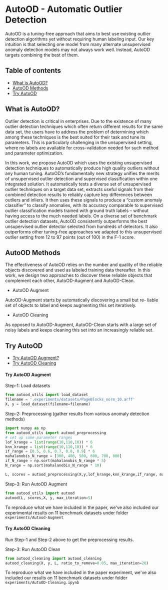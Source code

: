 # AutoOD - Automatic Outlier Detection

AutoOD is a tuning-free approach that aims to best use existing outlier detection algorithms
yet without requiring human labeling input. Our key intuition is that
selecting one model from many alternate unsupervised anomaly detection models may not always work well. Instead, AutoOD targets
combining the best of them.

## Table of contents

* [What is AutoOD?](#what-is-autood)
* [AutoOD Methods](#autood-methods)
* [Try AutoOD](#try-autood) 

## What is AutoOD?
Outlier detection is critical in enterprises. Due to the existence of
many outlier detection techniques which often return different results 
for the same data set, the users have to address the problem of determining 
which among these techniques is the best suited for their task and tune its parameters. 
This is particularly challenging in the unsupervised setting, where no labels 
are available for cross-validation needed for such method and parameter optimization. 

In this work, we propose AutoOD which uses the existing unsupervised
detection techniques to automatically produce high quality outliers
without any human tuning. AutoOD’s fundamentally new strategy
unifies the merits of unsupervised outlier detection and supervised
classification within one integrated solution. It automatically tests
a diverse set of unsupervised outlier techniques on a target data set,
extracts useful signals from their combined detection results to reliably capture 
key differences between outliers and inliers. It then uses
these signals to produce a “custom anomaly classifier” to classify
anomalies, with its accuracy comparable to supervised outlier classification 
models trained with ground truth labels – without having
access to the much needed labels. On a diverse set of benchmark
outlier detection datasets, AutoOD consistently outperforms the best
unsupervised outlier detector selected from hundreds of detectors.
It also outperforms other tuning-free approaches we adapted to this
unsupervised outlier setting from 12 to 97 points (out of 100) in the
F-1 score.

## AutoOD Methods

The effectiveness of AutoOD relies on the number and quality of the reliable 
objects discovered and used as labeled training data thereafter. 
In this work, we design two approaches to discover
these reliable objects that complement each other, AutoOD-Augment and AutoOD-Clean. 


* AutoOD Augment

AutoOD-Augment starts by automatically discovering a small but re-
liable set of objects to label and keeps augmenting this set iteratively.
* AutoOD Cleaning

As opposed to AutoOD-Augment, AutoOD-Clean starts
with a large set of noisy labels and keeps cleaning this set into an
increasingly reliable set. 

## Try AutoOD
* [Try AutoOD Augment?](#try-autood-augment)
* [Try AutoOD Cleaning](#try-autood-cleaning)

#### Try AutoOD Augment
Step-1: Load datasets

```python
from autood_utils import load_dataset
filename = '.experiments/datasets/PageBlocks_norm_10.arff'
X, y = load_dataset(filename=filename)
```

Step-2: Preprocessing (gather results from various anomaly detection methods)

```python
import numpy as np
from autood_utils import autood_preprocessing
# set up some parameter ranges
lof_krange = list(range(10,110,10)) * 6
knn_krange = list(range(10,110,10)) * 6
if_range = [0.5, 0.6, 0.7, 0.8, 0.9] * 6
mahalanobis_N_range = [300, 400, 500, 600, 700, 800]
if_N_range = np.sort(mahalanobis_N_range * 5)
N_range = np.sort(mahalanobis_N_range * 10)

L, scores = autood_preprocessing(X,y,lof_krange,knn_krange,if_range, mahalanobis_N_range,if_N_range,N_range)
```

Step-3: Run AutoOD Augment
```python
from autood_utils import autood
autood(L, scores,X, y, max_iteration=5)
```

To reproduce what we have included in the paper, we've also included our experimental results on 11 benchmark datasets under folder `experiments/Autood-Augment`

#### Try AutoOD Cleaning
Run Step-1 and Step-2 above to get the preprocessing results. 

Step-3: Run AutoOD Clean
```python
from autood_cleaning import autood_cleaning
autood_cleaning(X, y, L, ratio_to_remove=0.05, max_iteration=20)
```

To reproduce what we have included in the paper experiment, we've also included our results on 11 benchmark datasets under folder `experiments/AutoOD-Cleaning.ipynb`



